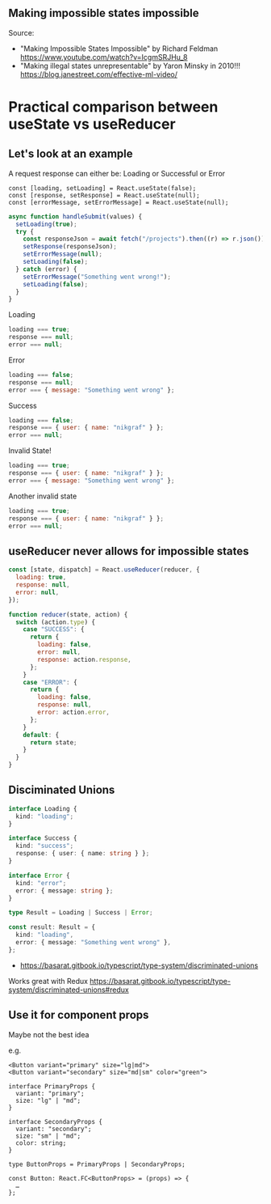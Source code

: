 ## Making impossible states impossible

Source:

- "Making Impossible States Impossible" by Richard Feldman https://www.youtube.com/watch?v=IcgmSRJHu_8
- "Making illegal states unrepresentable" by Yaron Minsky in 2010!!! https://blog.janestreet.com/effective-ml-video/

# Practical comparison between useState vs useReducer

## Let's look at an example

A request response can either be: Loading or Successful or Error

```tsx
const [loading, setLoading] = React.useState(false);
const [response, setResponse] = React.useState(null);
const [errorMessage, setErrorMessage] = React.useState(null);
```

```js
async function handleSubmit(values) {
  setLoading(true);
  try {
    const responseJson = await fetch("/projects").then((r) => r.json());
    setResponse(responseJson);
    setErrorMessage(null);
    setLoading(false);
  } catch (error) {
    setErrorMessage("Something went wrong!");
    setLoading(false);
  }
}
```

Loading

```js
loading === true;
response === null;
error === null;
```

Error

```js
loading === false;
response === null;
error === { message: "Something went wrong" };
```

Success

```js
loading === false;
response === { user: { name: "nikgraf" } };
error === null;
```

Invalid State!

```js
loading === true;
response === { user: { name: "nikgraf" } };
error === { message: "Something went wrong" };
```

Another invalid state

```js
loading === true;
response === { user: { name: "nikgraf" } };
error === null;
```

## useReducer never allows for impossible states

```js
const [state, dispatch] = React.useReducer(reducer, {
  loading: true,
  response: null,
  error: null,
});

function reducer(state, action) {
  switch (action.type) {
    case "SUCCESS": {
      return {
        loading: false,
        error: null,
        response: action.response,
      };
    }
    case "ERROR": {
      return {
        loading: false,
        response: null,
        error: action.error,
      };
    }
    default: {
      return state;
    }
  }
}
```

## Disciminated Unions

```ts
interface Loading {
  kind: "loading";
}

interface Success {
  kind: "success";
  response: { user: { name: string } };
}

interface Error {
  kind: "error";
  error: { message: string };
}

type Result = Loading | Success | Error;

const result: Result = {
  kind: "loading",
  error: { message: "Something went wrong" },
};
```

- https://basarat.gitbook.io/typescript/type-system/discriminated-unions

Works great with Redux https://basarat.gitbook.io/typescript/type-system/discriminated-unions#redux

## Use it for component props

Maybe not the best idea

e.g.

```tsx
<Button variant="primary" size="lg|md">
<Button variant="secondary" size="md|sm" color="green">
```

```tsx
interface PrimaryProps {
  variant: "primary";
  size: "lg" | "md";
}

interface SecondaryProps {
  variant: "secondary";
  size: "sm" | "md";
  color: string;
}

type ButtonProps = PrimaryProps | SecondaryProps;

const Button: React.FC<ButtonProps> = (props) => {
  …
};
```
